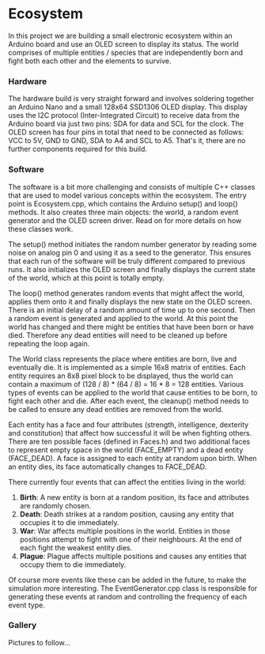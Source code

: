 # Ecosystem

In this project we are building a small electronic ecosystem within an Arduino
board and use an OLED screen to display its status. The world comprises of
multiple entities / species that are independently born and fight both each
other and the elements to survive.



### Hardware

The hardware build is very straight forward and involves soldering together
an Arduino Nano and a small 128x64 SSD1306 OLED display. This display uses
the I2C protocol (Inter-Integrated Circuit) to receive data from the Arduino
board via just two pins: SDA for data and SCL for the clock. The OLED screen
has four pins in total that need to be connected as follows: VCC to 5V, GND to
GND, SDA to A4 and SCL to A5. That's it, there are no further components
required for this build.



### Software

The software is a bit more challenging and consists of multiple C++ classes
that are used to model various concepts within the ecosystem. The entry point
is Ecosystem.cpp, which contains the Arduino setup() and loop() methods. It
also creates three main objects: the world, a random event generator and the
OLED screen driver. Read on for more details on how these classes work.

The setup() method initiates the random number generator by reading some noise
on analog pin 0 and using it as a seed to the generator. This ensures that each
run of the software will be truly different compared to previous runs. It also
initializes the OLED screen and finally displays the current state of the
world, which at this point is totally empty.

The loop() method generates random events that might affect the world, applies
them onto it and finally displays the new state on the OLED screen. There is an
initial delay of a random amount of time up to one second. Then a random event
is generated and applied to the world. At this point the world has changed and
there might be entities that have been born or have died. Therefore any dead
entities will need to be cleaned up before repeating the loop again.

The World class represents the place where entities are born, live and
eventually die. It is implemented as a simple 16x8 matrix of entities. Each
entity requires an 8x8 pixel block to be displayed, thus the world can contain
a maximum of (128 / 8) * (64 / 8) = 16 * 8 = 128 entities. Various types of
events can be applied to the world that cause entities to be born, to fight each
other and die. After each event, the cleanup() method needs to be called to
ensure any dead entities are removed from the world.

Each entity has a face and four attributes (strength, intelligence, dexterity
and constitution) that affect how successful it will be when fighting others.
There are ten possible faces (defined in Faces.h) and two additional faces to
represent empty space in the world (FACE\_EMPTY) and a dead entity (FACE\_DEAD).
A face is assigned to each entity at random upon birth. When an entity dies,
its face automatically changes to FACE\_DEAD.

There currently four events that can affect the entities living in the world:
1. **Birth**: A new entity is born at a random position, its face and
attributes are randomly chosen.
2. **Death**: Death strikes at a random position, causing any entity that
occupies it to die immediately.
3. **War**: War affects multiple positions in the world. Entities in those
positions attempt to fight with one of their neighbours. At the end of each
fight the weakest entity dies.
4. **Plague**: Plague affects multiple positions and causes any entities that
occupy them to die immediately.

Of course more events like these can be added in the future, to make the
simulation more interesting. The EventGenerator.cpp class is responsible for
generating these events at random and controlling the frequency of each event
type.



### Gallery

Pictures to follow...

